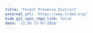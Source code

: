 ```yaml
---
title: 'Forest Preserve District'
external_url: 'https://www.lcfpd.org/'
hide_git_sync_repo_link: false
date: '11:56 17-07-2018'
---
```


